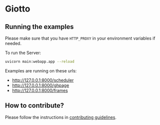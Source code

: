# Giotto
## Running the examples

Please make sure that you have `HTTP_PROXY` in your environment variables if needed.

To run the Server:

```bash
uvicorn main:webapp.app --reload
```

Examples are running on these urls:

* http://127.0.0.1:8000/scheduler
* http://127.0.0.1:8000/ghpage
* http://127.0.0.1:8000/frames


## How to contribute?

Please follow the instructions in [contributing guidelines](https://github.com/acivitillo/giotto/blob/main/CONTRIBUTING.md).